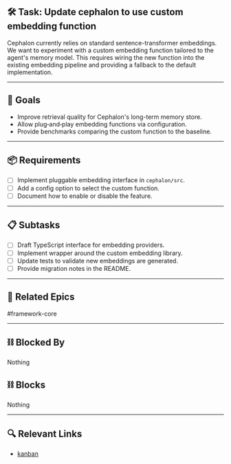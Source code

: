 ## 🛠️ Task: Update cephalon to use custom embedding function

Cephalon currently relies on standard sentence-transformer embeddings. We want
to experiment with a custom embedding function tailored to the agent's memory
model. This requires wiring the new function into the existing embedding
pipeline and providing a fallback to the default implementation.

---

## 🎯 Goals

- Improve retrieval quality for Cephalon's long-term memory store.
- Allow plug‑and‑play embedding functions via configuration.
- Provide benchmarks comparing the custom function to the baseline.

---

## 📦 Requirements

- [ ] Implement pluggable embedding interface in `cephalon/src`.
- [ ] Add a config option to select the custom function.
- [ ] Document how to enable or disable the feature.

---

## 📋 Subtasks

- [ ] Draft TypeScript interface for embedding providers.
- [ ] Implement wrapper around the custom embedding library.
- [ ] Update tests to validate new embeddings are generated.
- [ ] Provide migration notes in the README.

---

## 🔗 Related Epics

#framework-core

---

## ⛓️ Blocked By

Nothing

## ⛓️ Blocks

Nothing

---

## 🔍 Relevant Links

- [kanban](../boards/kanban.md)
